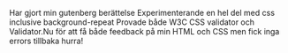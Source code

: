 Har gjort min gutenberg berättelse
Experimenterande en hel del med css inclusive background-repeat
Provade både W3C CSS validator och Validator.Nu för att få både feedback på min HTML och CSS men fick inga errors tillbaka
hurra!
